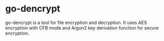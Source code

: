 # go-dencrypt
go-dencrypt is a tool for file encryption and decryption. It uses AES encryption with CFB mode and Argon2 key derivation function for secure encryption.
